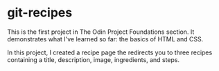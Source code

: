 # git-recipes

This is the first project in The Odin Project Foundations section. It demonstrates what I've learned so far: the basics of HTML and CSS. 

In this project, I created a recipe page the redirects you to three recipes containing a title, description, image, ingredients, and steps.
